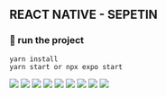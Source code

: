 ## REACT NATIVE - SEPETIN

### 🚀 run the project

    yarn install
    yarn start or npx expo start

![](https://i.hizliresim.com/im0ry6j.png)
![](https://i.hizliresim.com/nmdqitz.png)
![](https://i.hizliresim.com/5da8izu.png)
![](https://i.hizliresim.com/tazf89a.png)
![](https://i.hizliresim.com/b7zeb2a.png)
![](https://i.hizliresim.com/rmdiokd.png)
![](https://i.hizliresim.com/bj4u49e.png)
![](https://i.hizliresim.com/ereqe69.png)
![](https://i.hizliresim.com/74iqhh2.png)

